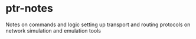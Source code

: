 # ptr-notes
Notes on commands and logic setting up transport and routing protocols on network simulation and emulation tools
